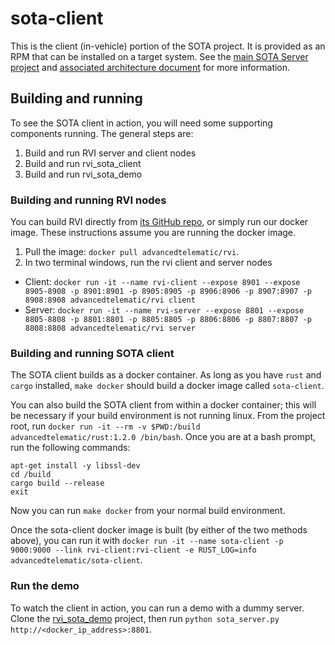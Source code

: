 # sota-client

This is the client (in-vehicle) portion of the SOTA project. It is provided as an RPM that can be installed on a target system. See the [main SOTA Server project](https://github.com/advancedtelematic/rvi_sota_server) and [associated architecture document](http://advancedtelematic.github.io/rvi_sota_server/dev/architecture.html) for more information.

## Building and running

To see the SOTA client in action, you will need some supporting components running. The general steps are:

1. Build and run RVI server and client nodes
2. Build and run rvi_sota_client
3. Build and run rvi_sota_demo

### Building and running RVI nodes

You can build RVI directly from [its GitHub repo](https://github.com/PDXostc/rvi_core), or simply run our docker image. These instructions assume you are running the docker image.

1. Pull the image: `docker pull advancedtelematic/rvi`.
2. In two terminal windows, run the rvi client and server nodes
  * Client: `docker run -it --name rvi-client --expose 8901 --expose 8905-8908 -p 8901:8901 -p 8905:8905 -p 8906:8906 -p 8907:8907 -p 8908:8908 advancedtelematic/rvi client`
  * Server: `docker run -it --name rvi-server --expose 8801 --expose 8805-8808 -p 8801:8801 -p 8805:8805 -p 8806:8806 -p 8807:8807 -p 8808:8808 advancedtelematic/rvi server`

### Building and running SOTA client

The SOTA client builds as a docker container. As long as you have `rust` and `cargo` installed, `make docker` should build a docker image called `sota-client`.

You can also build the SOTA client from within a docker container; this will be necessary if your build environment is not running linux. From the project root, run `docker run -it --rm -v $PWD:/build advancedtelematic/rust:1.2.0 /bin/bash`. Once you are at a bash prompt, run the following commands:

```
apt-get install -y libssl-dev
cd /build
cargo build --release
exit
```
Now you can run `make docker` from your normal build environment.

Once the sota-client docker image is built (by either of the two methods above), you can run it with `docker run -it --name sota-client -p 9000:9000 --link rvi-client:rvi-client -e RUST_LOG=info advancedtelematic/sota-client`.

### Run the demo

To watch the client in action, you can run a demo with a dummy server. Clone the [rvi_sota_demo](https://github.com/PDXostc/rvi_sota_demo) project, then run `python sota_server.py http://<docker_ip_address>:8801`.


